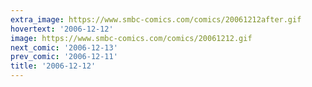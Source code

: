 ```yaml
---
extra_image: https://www.smbc-comics.com/comics/20061212after.gif
hovertext: '2006-12-12'
image: https://www.smbc-comics.com/comics/20061212.gif
next_comic: '2006-12-13'
prev_comic: '2006-12-11'
title: '2006-12-12'
---
```


